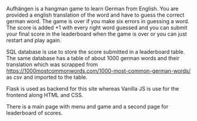 Aufhängen is a hangman game to learn German from English. You are provided a english translation of the word and have to guess the correct german word.
The game is over if you make six errors in guessing a word. The score is added +1 with every right word guessed and you can submit your final score in the
leaderboard when the game is over or you can just restart and play again.

SQL database is use to store the score submitted in a leaderboard table. The same database has a table of about 1000 german words and their translation which was scrapped from
https://1000mostcommonwords.com/1000-most-common-german-words/ as csv and imported to the table.

Flask is used as backend for this site whereas Vanilla JS is use for the frontend along HTML and CSS.

There is a main page with menu and game and a second page for leaderboard of scores.